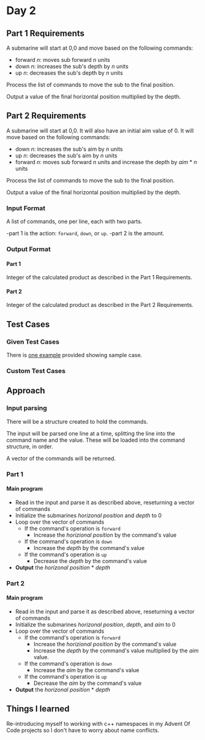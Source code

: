 # Day 2 #

## Part 1 Requirements ##

A submarine will start at 0,0 and move based on the following commands:
- forward *n*: moves sub forward *n* units
- down *n*: increases the sub's depth by *n* units
- up *n*: decreases the sub's depth by *n* units

Process the list of commands to move the sub to the final position.

Output a value of the final horizontal position multiplied by the depth.

## Part 2 Requirements ##

A submarine will start at 0,0. It will also have an initial aim value of 0.
It will  move based on the following commands:
- down *n*: increases the sub's aim by *n* units
- up *n*: decreases the sub's aim by *n* units
- forward *n*: moves sub forward *n* units and increase the depth by *aim* \* *n* units

Process the list of commands to move the sub to the final position.

Output a value of the final horizontal position multiplied by the depth.

### Input Format ###

A list of commands, one per line, each with two parts.

-part 1 is the action: `forward`, `down`, or `up`.
-part 2 is the amount. 

### Output Format ###

#### Part 1 ####

Integer of the calculated product as described in the Part 1 Requirements.

#### Part 2 ####

Integer of the calculated product as described in the Part 2 Requirements.

## Test Cases ##

### Given Test Cases ###

There is [one example](../data/test_cases/day2_test1.txt) provided showing sample case.

### Custom Test Cases ###


## Approach ##

### Input parsing ###

There will be a structure created to hold the commands.

The input will be parsed one line at a time, splitting the line into the command name and the value. These will be loaded into the command structure, in order.

A vector of the commands will be returned.

### Part 1 ###

#### Main program ####

- Read in the input and parse it as described above, reseturning a vector of commands
- Initialize the submarines *horizonal position* and *depth* to 0
- Loop over the vector of commands
    - If the command's operation is `forward`
        - Increase the *horizional position* by the command's value
    - If the command's operation is `down`
        - Increase the *depth* by the command's value
    - If the command's operation is `up`
        - Decrease the *depth* by the command's value
- **Output** the *horizonal position* \* *depth*

### Part 2 ###

#### Main program ####

- Read in the input and parse it as described above, reseturning a vector of commands
- Initialize the submarines *horizonal position*, *depth*, and *aim* to 0
- Loop over the vector of commands
    - If the command's operation is `forward`
        - Increase the *horizional position* by the command's value
        - Increase the *depth* by the command's value multiplied by the *aim* value.
    - If the command's operation is `down`
        - Increase the *aim* by the command's value
    - If the command's operation is `up`
        - Decrease the *aim* by the command's value
- **Output** the *horizonal position* \* *depth*

## Things I learned ##

Re-introducing myself to working with c++ namespaces in my Advent Of Code projects so I don't have to worry about name conflicts.

